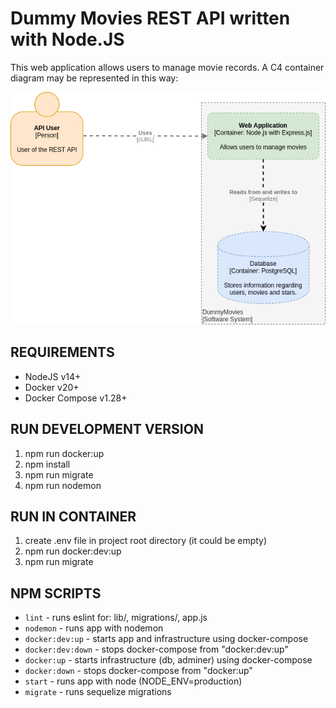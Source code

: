 # Dummy Movies REST API written with Node.JS

This web application allows users to manage movie records. A C4 container diagram may be represented in this way:

![c4 architecture](./docs/images/c4-architecture.png)

## REQUIREMENTS
* NodeJS v14+
* Docker v20+
* Docker Compose v1.28+

## RUN DEVELOPMENT VERSION
1. npm run docker:up
2. npm install
3. npm run migrate
4. npm run nodemon

## RUN IN CONTAINER
1. create .env file in project root directory (it could be empty)
2. npm run docker:dev:up
3. npm run migrate

## NPM SCRIPTS
* `lint` - runs eslint for: lib/, migrations/, app.js
* `nodemon` - runs app with nodemon
* `docker:dev:up` - starts app and infrastructure using docker-compose
* `docker:dev:down` - stops docker-compose from "docker:dev:up"
* `docker:up` - starts infrastructure (db, adminer) using docker-compose
* `docker:down` - stops docker-compose from "docker:up"
* `start` - runs app with node (NODE_ENV=production)
* `migrate` - runs sequelize migrations
